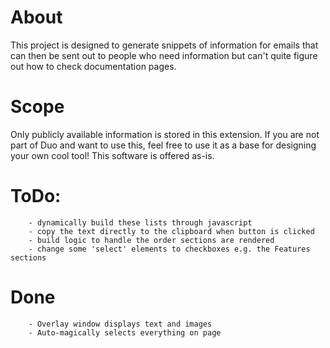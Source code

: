 # About
This project is designed to generate snippets of information for emails that can then be sent out to people who need information but can't quite figure out how to check documentation pages.
# Scope
Only publicly available information is stored in this extension. If you are not part of Duo and want to use this, feel free to use it as a base for designing your own cool tool! This software is offered as-is.
# ToDo:
        - dynamically build these lists through javascript
        - copy the text directly to the clipboard when button is clicked
        - build logic to handle the order sections are rendered
        - change some 'select' elements to checkboxes e.g. the Features sections
# Done
        - Overlay window displays text and images
        - Auto-magically selects everything on page
